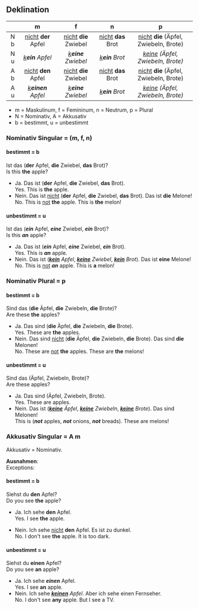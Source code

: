 ## Deklination

|       |                  m                 |                       f              |                     n             |                      p                           |
|:-----:|:----------------------------------:|:------------------------------------:|:---------------------------------:|:------------------------------------------------:|
|  N b  | <u>nicht</u> **der** Apfel         |    <u>nicht</u> **die** Zwiebel      |      <u>nicht</u> **das** Brot    |   <u>nicht</u> **die** (Äpfel, Zwiebeln, Brote)  |
|  N u  | <u><i>k</i></u>***ein*** *Apfel*   | <u><i>k</i></u>***eine*** *Zwiebel*  | <u><i>k</i></u>***ein*** *Brot*   | <u><i>keine</i></u> *(Äpfel, Zwiebeln, Brote)*   |
|  A b  |   <u>nicht</u> **den**       Apfel |    <u>nicht</u> **die**  Zwiebel     |   <u>nicht</u> **das**       Brot |    <u>nicht</u> **die** (Äpfel, Zwiebeln, Brote) |
|  A u  | <u><i>k</i></u>***einen*** *Apfel* |  <u><i>k</i></u>***eine*** *Zwiebel* | <u><i>k</i></u>***ein***  *Brot*  |   <u><i>keine</i></u> *(Äpfel, Zwiebeln, Brote)* |

* m = Maskulinum, f = Femininum, n = Neutrum, p = Plural
* N = Nominativ, A = Akkusativ
* b = bestimmt, u = unbestimmt

### Nominativ Singular = (m, f, n)

#### bestimmt = b

Ist das (**der** Apfel, **die** Zwiebel, **das** Brot)?<br>
    Is this **the** apple?

- Ja. Das ist (**der** Apfel, **die** Zwiebel, **das** Brot).<br>
    Yes. This is **the** apple.
- Nein. Das ist <u>nicht</u> (**der** Apfel, **die** Zwiebel, **das** Brot). Das ist **die** Melone!<br>
    No. This is <u>not</u> **the** apple. This is **the** melon!

#### unbestimmt = u

Ist das (***ein*** Apfel, ***eine*** Zwiebel, ***ein*** Brot)?<br>
    Is this ***an*** apple?

- Ja. Das ist (***ein*** Apfel, ***eine*** Zwiebel, ***ein*** Brot).<br>
    Yes. This is ***an*** apple.
- Nein. Das ist (<i><u>**kein**</u> Apfel</i>, <i><u>**keine**</u> Zwiebel</i>, <i><u>**kein**</u> Brot</i>). Das ist **eine** Melone!<br>
    No. This is <u>not</u> ***an*** apple. This is **a** melon!

### Nominativ Plural = p

#### bestimmt = b

Sind das (**die** Äpfel, **die** Zwiebeln, **die** Brote)?<br>
    Are these **the** apples?

- Ja. Das sind (**die** Äpfel, **die** Zwiebeln, **die** Brote).<br>
    Yes. These are **the** apples.
- Nein. Das sind <u>nicht</u> (**die** Äpfel, **die** Zwiebeln, **die** Brote). Das sind **die** Melonen!<br>
    No. These are <u>not</u> **the** apples. These are **the** melons!

#### unbestimmt = u 

Sind das (Äpfel, Zwiebeln, Brote)?<br>
    Are these apples?

- Ja. Das sind (Äpfel, Zwiebeln, Brote).<br>
    Yes. These are apples.
- Nein. Das ist (<i><u>**keine**</u> Äpfel</i>, <i><u>**keine**</u> Zwiebeln</i>, <i><u>**keine**</u> Brote</i>). Das sind Melonen!<br>
    This is (***not*** apples, ***not*** onions, ***not*** breads). These are melons!

### Akkusativ Singular = A m

Akkusativ = Nominativ.

**Ausnahmen**:<br>
Exceptions:

#### bestimmt = b

Siehst du **den** Apfel?<br>
    Do you see **the** apple?

- Ja. Ich sehe **den** Apfel.<br>
    Yes. I see **the** apple.

- Nein. Ich sehe <u>nicht</u> **den** Apfel. Es ist zu dunkel.<br>
    No. I don't see **the** apple. It is too dark.

#### unbestimmt = u

Siehst du **einen** Apfel?<br>
    Do you see **an** apple?

- Ja. Ich sehe ***einen*** Apfel.<br>
    Yes. I see **an** apple.
- Nein. Ich sehe <i><u>**keinen**</u> Apfel</i>. Aber ich sehe einen Fernseher.<br>
    No. I don't see **any** apple. But I see a TV.

